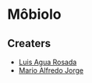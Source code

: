 # Môbiolo


## Creaters
* [Luis Agua Rosada](https://www.facebook.com/luis.deaguarosada)
* [Mario Alfredo Jorge](https://www.facebook.com/marioalfredo.jorge)
